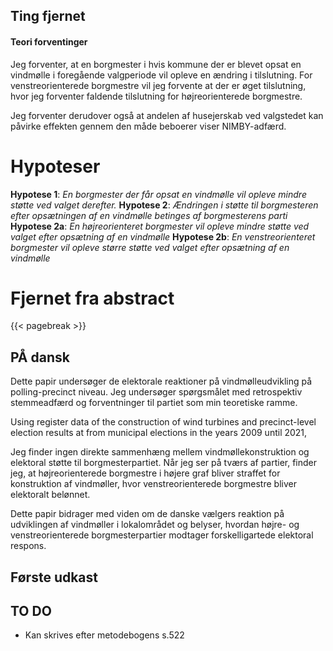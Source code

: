 ## Ting fjernet
#### Teori forventinger
Jeg forventer, at en borgmester i hvis kommune der er blevet opsat en vindmølle i foregående valgperiode vil opleve en ændring i tilslutning. For venstreorienterede borgmestre vil jeg forvente at der er øget tilslutning, hvor jeg forventer faldende tilslutning for højreorienterede borgmestre.

  

Jeg forventer derudover også at andelen af husejerskab ved valgstedet kan påvirke effekten gennem den måde beboerer viser NIMBY-adfærd.

# Hypoteser
  

**Hypotese 1**: *En borgmester der får opsat en vindmølle vil opleve mindre støtte ved valget derefter.*
**Hypotese 2**: *Ændringen i støtte til borgmesteren efter opsætningen af en vindmølle betinges af borgmesterens parti*
**Hypotese 2a**: *En højreorienteret borgmester vil opleve mindre støtte ved valget efter opsætning af en vindmølle*
**Hypotese 2b**: *En venstreorienteret borgmester vil opleve større støtte ved valget efter opsætning af en vindmølle*




# Fjernet fra abstract

{{< pagebreak >}}

  

## PÅ dansk

Dette papir undersøger de elektorale reaktioner på vindmølleudvikling på polling-precinct niveau. Jeg undersøger spørgsmålet med retrospektiv stemmeadfærd og forventninger til partiet som min teoretiske ramme.

  

Using register data of the construction of wind turbines and precinct-level election results at from municipal elections in the years 2009 until 2021,

  

Jeg finder ingen direkte sammenhæng mellem vindmøllekonstruktion og elektoral støtte til borgmesterpartiet. Når jeg ser på tværs af partier, finder jeg, at højreorienterede borgmestre i højere graf bliver straffet for konstruktion af vindmøller, hvor venstreorienterede borgmestre bliver elektoralt belønnet.

  

Dette papir bidrager med viden om de danske vælgers reaktion på udviklingen af vindmøller i lokalområdet og belyser, hvordan højre- og venstreorienterede borgmesterpartier modtager forskelligartede elektoral respons.

  

## Første udkast

  
  

## TO DO

- Kan skrives efter metodebogens s.522